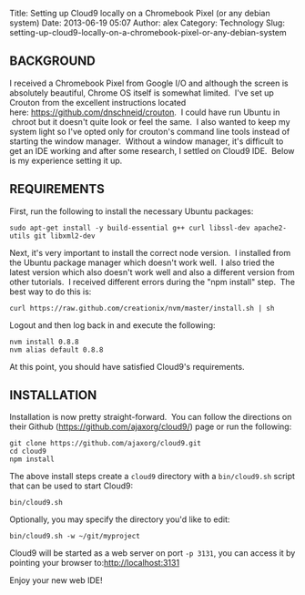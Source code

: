 Title: Setting up Cloud9 locally on a Chromebook Pixel (or any debian system)
Date: 2013-06-19 05:07
Author: alex
Category: Technology
Slug: setting-up-cloud9-locally-on-a-chromebook-pixel-or-any-debian-system

BACKGROUND
----------

I received a Chromebook Pixel from Google I/O and although the screen is
absolutely beautiful, Chrome OS itself is somewhat limited.  I've set up
Crouton from the excellent instructions located
here: <https://github.com/dnschneid/crouton>.  I could have run Ubuntu
in  chroot but it doesn't quite look or feel the same.  I also wanted to
keep my system light so I've opted only for crouton's command line tools
instead of starting the window manager.  Without a window manager, it's
difficult to get an IDE working and after some research, I settled on
Cloud9 IDE.  Below is my experience setting it up.

REQUIREMENTS
------------

First, run the following to install the necessary Ubuntu packages:

    sudo apt-get install -y build-essential g++ curl libssl-dev apache2-utils git libxml2-dev

Next, it's very important to install the correct node version.  I
installed from the Ubuntu package manager which doesn't work well.  I
also tried the latest version which also doesn't work well and also a
different version from other tutorials.  I received different errors
during the "npm install" step.  The best way to do this is:

    curl https://raw.github.com/creationix/nvm/master/install.sh | sh

Logout and then log back in and execute the following:

    nvm install 0.8.8
    nvm alias default 0.8.8

At this point, you should have satisfied Cloud9's requirements.

INSTALLATION
------------

Installation is now pretty straight-forward.  You can follow the
directions on their Github (<https://github.com/ajaxorg/cloud9/>) page
or run the following:

    git clone https://github.com/ajaxorg/cloud9.git
    cd cloud9
    npm install

The above install steps create a `cloud9` directory with
a `bin/cloud9.sh` script that can be used to start Cloud9:

    bin/cloud9.sh

Optionally, you may specify the directory you'd like to edit:

    bin/cloud9.sh -w ~/git/myproject

Cloud9 will be started as a web server on port `-p 3131`, you can access
it by pointing your browser
to:[http://localhost:3131](http://localhost:3131/)

Enjoy your new web IDE!

